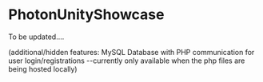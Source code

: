 # PhotonUnityShowcase
To be updated....

(additional/hidden features: MySQL Database with PHP communication for user login/registrations --currently only available when the php files are being hosted locally)
